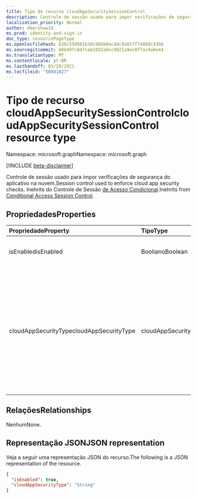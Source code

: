 ```yaml
---
title: Tipo de recurso cloudAppSecuritySessionControl
description: Controle de sessão usado para impor verificações de segurança do aplicativo na nuvem.
localization_priority: Normal
author: dkershaw10
ms.prod: identity-and-sign-in
doc_type: resourcePageType
ms.openlocfilehash: 630c558981b3dc9bbb0ec48c9a81ff74868c43bb
ms.sourcegitcommit: 68b49fc847ceb1032a9cc9821a9ec0f7ac4abe44
ms.translationtype: MT
ms.contentlocale: pt-BR
ms.lasthandoff: 03/20/2021
ms.locfileid: "50941827"
---
```

# <a name="cloudappsecuritysessioncontrol-resource-type"></a><span data-ttu-id="84687-103">Tipo de recurso cloudAppSecuritySessionControl</span><span class="sxs-lookup"><span data-stu-id="84687-103">cloudAppSecuritySessionControl resource type</span></span>

<span data-ttu-id="84687-104">Namespace: microsoft.graph</span><span class="sxs-lookup"><span data-stu-id="84687-104">Namespace: microsoft.graph</span></span>

[!INCLUDE [beta-disclaimer](../../includes/beta-disclaimer.md)]

<span data-ttu-id="84687-105">Controle de sessão usado para impor verificações de segurança do aplicativo na nuvem.</span><span class="sxs-lookup"><span data-stu-id="84687-105">Session control used to enforce cloud app security checks.</span></span> <span data-ttu-id="84687-106">Inehrits do Controle de Sessão [de Acesso Condicional](conditionalaccesssessioncontrol.md).</span><span class="sxs-lookup"><span data-stu-id="84687-106">Inehrits from [Conditional Access Session Control](conditionalaccesssessioncontrol.md).</span></span>

## <a name="properties"></a><span data-ttu-id="84687-107">Propriedades</span><span class="sxs-lookup"><span data-stu-id="84687-107">Properties</span></span>

| <span data-ttu-id="84687-108">Propriedade</span><span class="sxs-lookup"><span data-stu-id="84687-108">Property</span></span>     | <span data-ttu-id="84687-109">Tipo</span><span class="sxs-lookup"><span data-stu-id="84687-109">Type</span></span>        | <span data-ttu-id="84687-110">Descrição</span><span class="sxs-lookup"><span data-stu-id="84687-110">Description</span></span> |
|:-------------|:------------|:------------|
|<span data-ttu-id="84687-111">isEnabled</span><span class="sxs-lookup"><span data-stu-id="84687-111">isEnabled</span></span>     |<span data-ttu-id="84687-112">Booliano</span><span class="sxs-lookup"><span data-stu-id="84687-112">Boolean</span></span>      | <span data-ttu-id="84687-113">Especifica se o controle de sessão está habilitado.</span><span class="sxs-lookup"><span data-stu-id="84687-113">Specifies whether the session control is enabled.</span></span> |
|<span data-ttu-id="84687-114">cloudAppSecurityType</span><span class="sxs-lookup"><span data-stu-id="84687-114">cloudAppSecurityType</span></span>|<span data-ttu-id="84687-115">cloudAppSecuritySessionControlType</span><span class="sxs-lookup"><span data-stu-id="84687-115">cloudAppSecuritySessionControlType</span></span>| <span data-ttu-id="84687-116">Os valores possíveis são: `mcasConfigured`, `monitorOnly`, `blockDownloads`.</span><span class="sxs-lookup"><span data-stu-id="84687-116">Possible values are: `mcasConfigured`, `monitorOnly`, `blockDownloads`.</span></span> <span data-ttu-id="84687-117">Saiba mais sobre esses valores aqui: https://docs.microsoft.com/cloud-app-security/proxy-deployment-aad#step-1-create-an-azure-ad-conditional-access-test-policy-</span><span class="sxs-lookup"><span data-stu-id="84687-117">Learn more about these values here: https://docs.microsoft.com/cloud-app-security/proxy-deployment-aad#step-1-create-an-azure-ad-conditional-access-test-policy-</span></span> |

## <a name="relationships"></a><span data-ttu-id="84687-118">Relações</span><span class="sxs-lookup"><span data-stu-id="84687-118">Relationships</span></span>

<span data-ttu-id="84687-119">Nenhum</span><span class="sxs-lookup"><span data-stu-id="84687-119">None.</span></span>

## <a name="json-representation"></a><span data-ttu-id="84687-120">Representação JSON</span><span class="sxs-lookup"><span data-stu-id="84687-120">JSON representation</span></span>

<span data-ttu-id="84687-121">Veja a seguir uma representação JSON do recurso.</span><span class="sxs-lookup"><span data-stu-id="84687-121">The following is a JSON representation of the resource.</span></span>

<!-- {
  "blockType": "resource",
  "optionalProperties": [

  ],
  "@odata.type": "microsoft.graph.cloudAppSecuritySessionControl",
  "baseType": "microsoft.graph.conditionalAccessSessionControl"
}-->

```json
{
  "isEnabled": true,
  "cloudAppSecurityType": "String"
}
```

<!-- uuid: 16cd6b66-4b1a-43a1-adaf-3a886856ed98
2019-02-04 14:57:30 UTC -->
<!-- {
  "type": "#page.annotation",
  "description": "cloudAppSecuritySessionControl resource",
  "keywords": "",
  "section": "documentation",
  "tocPath": ""
}-->

